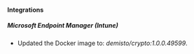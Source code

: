 #### Integrations
##### Microsoft Endpoint Manager (Intune)
- Updated the Docker image to: *demisto/crypto:1.0.0.49599*.